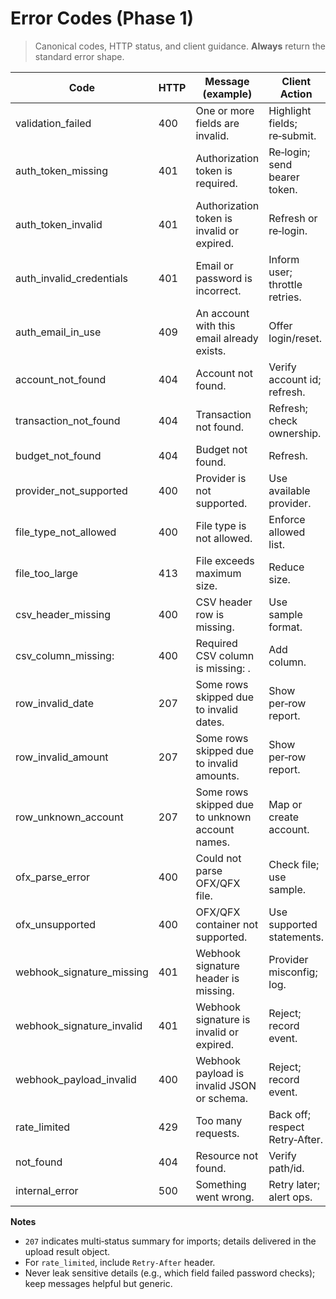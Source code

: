 # Error Codes (Phase 1)

> Canonical codes, HTTP status, and client guidance. **Always** return the standard error shape.

| Code                        | HTTP | Message (example)                               | Client Action                  |
| --------------------------- | ---- | ----------------------------------------------- | ------------------------------ |
| validation\_failed          | 400  | One or more fields are invalid.                 | Highlight fields; re‑submit.   |
| auth\_token\_missing        | 401  | Authorization token is required.                | Re‑login; send bearer token.   |
| auth\_token\_invalid        | 401  | Authorization token is invalid or expired.      | Refresh or re‑login.           |
| auth\_invalid\_credentials  | 401  | Email or password is incorrect.                 | Inform user; throttle retries. |
| auth\_email\_in\_use        | 409  | An account with this email already exists.      | Offer login/reset.             |
| account\_not\_found         | 404  | Account not found.                              | Verify account id; refresh.    |
| transaction\_not\_found     | 404  | Transaction not found.                          | Refresh; check ownership.      |
| budget\_not\_found          | 404  | Budget not found.                               | Refresh.                       |
| provider\_not\_supported    | 400  | Provider is not supported.                      | Use available provider.        |
| file\_type\_not\_allowed    | 400  | File type is not allowed.                       | Enforce allowed list.          |
| file\_too\_large            | 413  | File exceeds maximum size.                      | Reduce size.                   |
| csv\_header\_missing        | 400  | CSV header row is missing.                      | Use sample format.             |
| csv\_column\_missing:<name> | 400  | Required CSV column is missing: <name>.         | Add column.                    |
| row\_invalid\_date          | 207  | Some rows skipped due to invalid dates.         | Show per‑row report.           |
| row\_invalid\_amount        | 207  | Some rows skipped due to invalid amounts.       | Show per‑row report.           |
| row\_unknown\_account       | 207  | Some rows skipped due to unknown account names. | Map or create account.         |
| ofx\_parse\_error           | 400  | Could not parse OFX/QFX file.                   | Check file; use sample.        |
| ofx\_unsupported            | 400  | OFX/QFX container not supported.                | Use supported statements.      |
| webhook\_signature\_missing | 401  | Webhook signature header is missing.            | Provider misconfig; log.       |
| webhook\_signature\_invalid | 401  | Webhook signature is invalid or expired.        | Reject; record event.          |
| webhook\_payload\_invalid   | 400  | Webhook payload is invalid JSON or schema.      | Reject; record event.          |
| rate\_limited               | 429  | Too many requests.                              | Back off; respect Retry‑After. |
| not\_found                  | 404  | Resource not found.                             | Verify path/id.                |
| internal\_error             | 500  | Something went wrong.                           | Retry later; alert ops.        |

**Notes**

* `207` indicates multi‑status summary for imports; details delivered in the upload result object.
* For `rate_limited`, include `Retry-After` header.
* Never leak sensitive details (e.g., which field failed password checks); keep messages helpful but generic.
